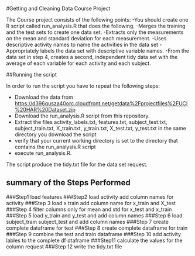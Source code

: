 #Getting and Cleaning Data Course Project

The Course project consists of the following points:
-You should create one R script called run_analysis.R that does the following. 
-Merges the training and the test sets to create one data set.
-Extracts only the measurements on the mean and standard deviation for each measurement. 
-Uses descriptive activity names to name the activities in the data set
-Appropriately labels the data set with descriptive variable names. 
-From the data set in step 4, creates a second, independent tidy data set with the average of each variable for each activity and each subject.


##Running the script

In order to run the script you have to repeat the following steps:
- Download the data from https://d396qusza40orc.cloudfront.net/getdata%2Fprojectfiles%2FUCI%20HAR%20Dataset.zip 
- Download the run_analysis.R script from this repository.
- Extract the files activity_labels.txt, features.txt, subject_test.txt, subject_train.txt, X_train.txt, y_train.txt, X_test.txt, y_test.txt in the same directory you download the script 
- verify that your current working directory is set to the directory that contains the run_analysis.R script
- execute run_analysis.R.

The script produce the tidy.txt file for the data set request.

## summary of the Steps Performed

###Step1 
load features
###Step2
load activity add column names for activity
###Step 3
load x train add column name for x_train and X_test
###Step 4
filter columns only for mean and std for x_test and x_train
###Step 5 
load y_train and y_test and add column names
###Step 6
load subject_train subject_test and add column names
###Step 7 
create complete  dataframe for test 
###Step 8 
create complete dataframe for train 
###Step 9
combine the test and train dataframe
###Step 10
add activity lables to the complete df dtaframe
###Step11
calculate the values for the column request
###Step 12
write the tidy.txt file

